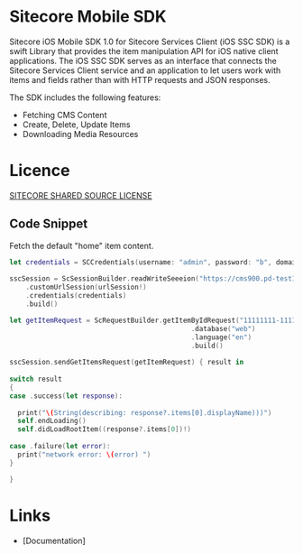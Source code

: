 Sitecore Mobile SDK
========

Sitecore iOS Mobile SDK 1.0 for Sitecore Services Client (iOS SSC SDK) is a swift Library that provides the item manipulation API for iOS native client applications. 
The iOS SSC SDK serves as an interface that connects the Sitecore Services Client service and an application to let users work with items and fields rather than with HTTP requests and JSON responses.

The SDK includes the following features:

* Fetching CMS Content
* Create, Delete, Update Items
* Downloading Media Resources

# Licence
[SITECORE SHARED SOURCE LICENSE](https://github.com/Sitecore/Sitecore.MobileSDK.Swift/blob/master/license.txt)

## Code Snippet

Fetch the default "home" item content. 

```swift
let credentials = SCCredentials(username: "admin", password: "b", domain: "Sitecore")
 
sscSession = ScSessionBuilder.readWriteSeeeion("https://cms900.pd-test16-1-dk1.dk.sitecore.net")
    .customUrlSession(urlSession!)
    .credentials(credentials)
    .build()

let getItemRequest = ScRequestBuilder.getItemByIdRequest("11111111-1111-1111-1111-111111111111")
                                             .database("web")
                                             .language("en")
                                             .build()
  
sscSession.sendGetItemsRequest(getItemRequest) { result in
  
switch result
{
case .success(let response):
  
  print("\(String(describing: response?.items[0].displayName)))")
  self.endLoading()
  self.didLoadRootItem((response?.items[0])!)
  
case .failure(let error):
  print("network error: \(error) ")
}

}

```

# Links
- [Documentation]